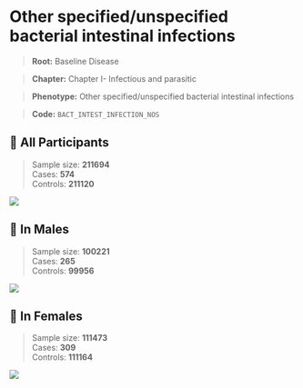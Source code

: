 # Other specified/unspecified bacterial intestinal infections

> **Root:** Baseline Disease  

> **Chapter:** Chapter I- Infectious and parasitic  

> **Phenotype:** Other specified/unspecified bacterial intestinal infections  

> **Code:** `BACT_INTEST_INFECTION_NOS`

## 🧪 All Participants  
> Sample size: **211694**  
> Cases: **574**  
> Controls: **211120**
<img src="/Disease/Figures/ALL/Baseline/BACT_INTEST_INFECTION_NOS.png"/>
<CsvTable src="/Disease/Data/ALL/Baseline/LG_BACT_INTEST_INFECTION_NOS.csv" label="🔍 View full results" />

## 👨 In Males  
> Sample size: **100221**  
> Cases: **265**  
> Controls: **99956**
<img src="/Disease/Figures/Male/Baseline/BACT_INTEST_INFECTION_NOS.png"/>
<CsvTable src="/Disease/Data/Male/Baseline/LG_BACT_INTEST_INFECTION_NOS.csv" label="🔍 View full results" />

## 👩 In Females  
> Sample size: **111473**  
> Cases: **309**  
> Controls: **111164**
<img src="/Disease/Figures/Female/Baseline/BACT_INTEST_INFECTION_NOS.png"/>
<CsvTable src="/Disease/Data/Female/Baseline/LG_BACT_INTEST_INFECTION_NOS.csv" label="🔍 View full results" />
